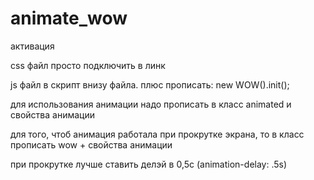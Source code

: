 # animate_wow


активация

css файл просто подключить в линк

js файл в скрипт внизу файла. плюс прописать: 
    new WOW().init();


для использования анимации надо прописать в класс animated и свойства анимации

для того, чтоб анимация работала при прокрутке экрана, то в класс прописать wow + свойства анимации

при прокрутке лучше ставить делэй в 0,5с (animation-delay: .5s)
